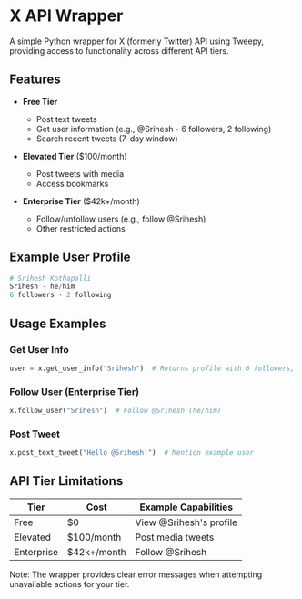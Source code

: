 # X API Wrapper

A simple Python wrapper for X (formerly Twitter) API using Tweepy, providing access to functionality across different API tiers.

## Features

- **Free Tier**
  - Post text tweets
  - Get user information (e.g., @Srihesh - 6 followers, 2 following)
  - Search recent tweets (7-day window)

- **Elevated Tier** ($100/month)
  - Post tweets with media
  - Access bookmarks

- **Enterprise Tier** ($42k+/month)
  - Follow/unfollow users (e.g., follow @Srihesh)
  - Other restricted actions

## Example User Profile
```python
# Srihesh Kothapalli
Srihesh - he/him
6 followers - 2 following
```
## Usage Examples

### Get User Info
```python
user = x.get_user_info("Srihesh")  # Returns profile with 6 followers, 2 following
```

### Follow User (Enterprise Tier)
```python
x.follow_user("Srihesh")  # Follow @Srihesh (he/him)
```

### Post Tweet
```python
x.post_text_tweet("Hello @Srihesh!")  # Mention example user
```

## API Tier Limitations
| Tier | Cost | Example Capabilities |
|------|------|----------------------|
| Free | $0 | View @Srihesh's profile |
| Elevated | $100/month | Post media tweets |
| Enterprise | $42k+/month | Follow @Srihesh |

Note: The wrapper provides clear error messages when attempting unavailable actions for your tier.
